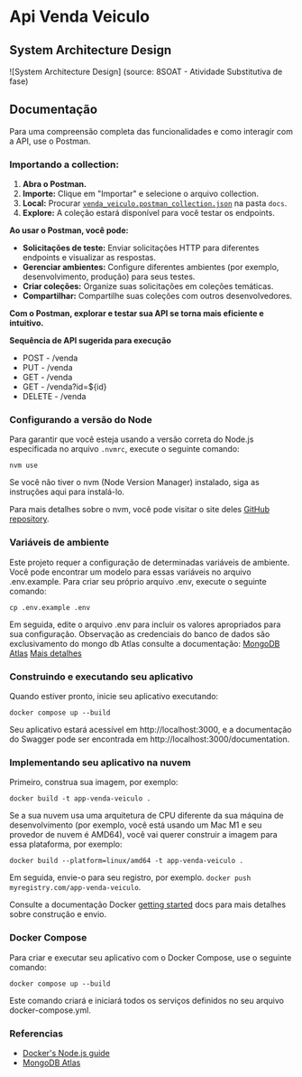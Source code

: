 # Api Venda Veiculo

## System Architecture Design
![System Architecture Design]
(source: 8SOAT - Atividade Substitutiva de fase)

## Documentação

Para uma compreensão completa das funcionalidades e como interagir com a API, use o Postman.

### Importando a collection:

1. **Abra o Postman.**
2. **Importe:** Clique em "Importar" e selecione o arquivo collection.
3. **Local:** Procurar [`venda_veiculo.postman_collection.json`](https://github.com/fagnercontato/venda_veiculo/blob/main/docs/Postman/venda_veiculo.postman_collection.json) na pasta `docs`.
4. **Explore:** A coleção estará disponível para você testar os endpoints.

**Ao usar o Postman, você pode:**

* **Solicitações de teste:** Enviar solicitações HTTP para diferentes endpoints e visualizar as respostas.
* **Gerenciar ambientes:** Configure diferentes ambientes (por exemplo, desenvolvimento, produção) para seus testes.
* **Criar coleções:** Organize suas solicitações em coleções temáticas.
* **Compartilhar:** Compartilhe suas coleções com outros desenvolvedores.

**Com o Postman, explorar e testar sua API se torna mais eficiente e intuitivo.**

**Sequência de API sugerida para execução**
- POST - /venda
- PUT - /venda
- GET - /venda
- GET - /venda?id=${id}
- DELETE - /venda

### Configurando a versão do Node

Para garantir que você esteja usando a versão correta do Node.js especificada no arquivo `.nvmrc`, execute o seguinte comando:

```shell
nvm use
```

Se você não tiver o nvm (Node Version Manager) instalado, siga as instruções aqui para instalá-lo.


Para mais detalhes sobre o nvm, você pode visitar o site deles [GitHub repository](https://github.com/nvm-sh/nvm#installing-and-updating).

### Variáveis ​​de ambiente

Este projeto requer a configuração de determinadas variáveis ​​de ambiente.
Você pode encontrar um modelo para essas variáveis ​​no arquivo .env.example.
Para criar seu próprio arquivo .env, execute o seguinte comando:

```shell
cp .env.example .env
```

Em seguida, edite o arquivo .env para incluir os valores apropriados para sua configuração.
Observação as credenciais do banco de dados são exclusivamento do mongo db Atlas
consulte a documentação:
[MongoDB Atlas](https://www.mongodb.com/pt-br/docs/atlas)
[Mais detalhes](https://www.youtube.com/watch?v=5r51JcFmn5w&t=2049s)



### Construindo e executando seu aplicativo

Quando estiver pronto, inicie seu aplicativo executando:

```shell
docker compose up --build
```

Seu aplicativo estará acessível em http://localhost:3000, e a documentação do Swagger
pode ser encontrada em http://localhost:3000/documentation.

### Implementando seu aplicativo na nuvem

Primeiro, construa sua imagem, por exemplo:

```shell
docker build -t app-venda-veiculo .
```

Se a sua nuvem usa uma arquitetura de CPU diferente da sua máquina de desenvolvimento (por exemplo, você está usando um Mac M1 e seu provedor de nuvem é AMD64), você vai querer construir a imagem para essa plataforma, por exemplo:


```shell
docker build --platform=linux/amd64 -t app-venda-veiculo .
```

Em seguida, envie-o para seu registro, por exemplo. `docker push myregistry.com/app-venda-veiculo`.

Consulte a documentação Docker [getting started](https://docs.docker.com/go/get-started-sharing/)
docs para mais detalhes sobre construção e envio.

### Docker Compose

Para criar e executar seu aplicativo com o Docker Compose, use o seguinte comando:

```shell
docker compose up --build
```
Este comando criará e iniciará todos os serviços definidos no seu arquivo docker-compose.yml.


### Referencias
* [Docker's Node.js guide](https://docs.docker.com/language/nodejs/)
* [MongoDB Atlas](https://www.mongodb.com/pt-br/docs/atlas)
